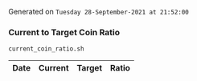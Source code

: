 Generated on `Tuesday 28-September-2021 at 21:52:00`

### Current to Target Coin Ratio
`current_coin_ratio.sh`

Date|Current|Target|Ratio
---|---|---|---
